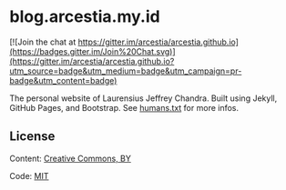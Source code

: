 # blog.arcestia.my.id

[![Join the chat at https://gitter.im/arcestia/arcestia.github.io](https://badges.gitter.im/Join%20Chat.svg)](https://gitter.im/arcestia/arcestia.github.io?utm_source=badge&utm_medium=badge&utm_campaign=pr-badge&utm_content=badge)

The personal website of Laurensius Jeffrey Chandra. Built using Jekyll, GitHub Pages, and Bootstrap. See [humans.txt](http://blog.arcestia.my.id/humans.txt) for more infos.

## License

Content: [Creative Commons, BY](http://creativecommons.org/licenses/by/3.0/)

Code: [MIT](http://opensource.org/licenses/mit-license.php)
